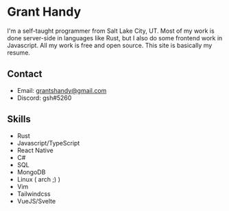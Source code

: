 # Grant Handy
I'm a self-taught programmer from Salt Lake City, UT. Most of my work is done server-side in languages like Rust, but I also do some frontend work in Javascript. All my work is free and open source. This site is basically my resume.

## Contact
 - Email: grantshandy@gmail.com
 - Discord: gsh#5260

## Skills
 - Rust
 - Javascript/TypeScript
 - React Native
 - C#
 - SQL
 - MongoDB
 - Linux ( arch ;) )
 - Vim
 - Tailwindcss
 - VueJS/Svelte
